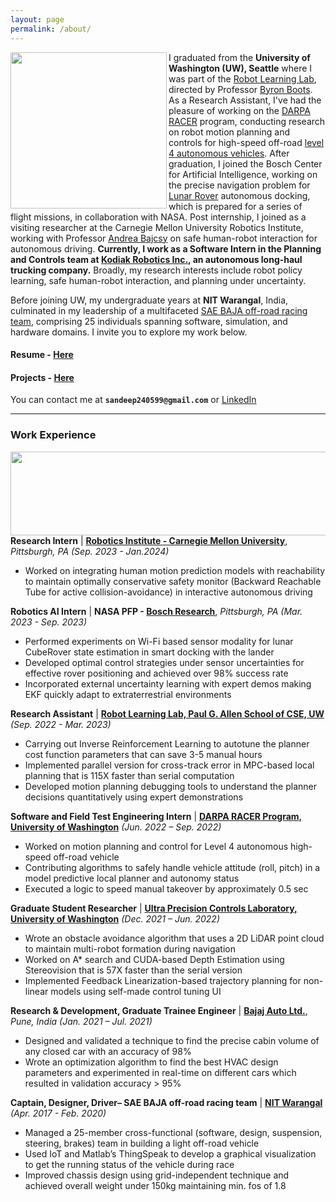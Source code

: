 ```yaml
---
layout: page
permalink: /about/
---
```


<!-- <div class="circle"> -->
<p align="left">
<img width=250 height=250 align="left" src="https://user-images.githubusercontent.com/100727983/209484812-b6a54ee3-8cb7-4b60-91b1-cea6a8ecf6b8.jpg">
</p>
<!-- </div> -->

I graduated from the **University of Washington (UW), Seattle** where I was part of the [Robot Learning Lab](https://robotlearning.cs.washington.edu/), directed by Professor [Byron Boots](https://homes.cs.washington.edu/~bboots/). As a Research Assistant, I've had the pleasure of working on the [DARPA RACER](https://www.darpa.mil/news-events/2022-09-16) program, conducting research on robot motion planning and controls for high-speed off-road [level 4 autonomous vehicles](https://www.youtube.com/watch?v=AlNOzhza7pg). After graduation, I joined the Bosch Center for Artificial Intelligence, working on the precise navigation problem for [Lunar Rover](https://www.youtube.com/watch?v=gUVb9g7R9Xk) autonomous docking, which is prepared for a series of flight missions, in collaboration with NASA. Post internship, I joined as a visiting researcher at the Carnegie Mellon University Robotics Institute, working with Professor [Andrea Bajcsy](https://www.cs.cmu.edu/~abajcsy/) on safe human-robot interaction for autonomous driving. **Currently, I work as a Software Intern in the Planning and Controls team at [Kodiak Robotics Inc.](https://kodiak.ai/), an autonomous long-haul trucking company.** Broadly, my research interests include robot policy learning, safe human-robot interaction, and planning under uncertainty.

Before joining UW, my undergraduate years at **NIT Warangal**, India, culminated in my leadership of a multifaceted [SAE BAJA off-road racing team](https://www.youtube.com/watch?v=sLZzWODQK2A), comprising 25 individuals spanning software, simulation, and hardware domains. I invite you to explore my work below.

#### Resume - [Here](https://drive.google.com/file/d/1J7MIQVEfz-uNSUgbLDJ8pG90jx-nBq9i/view?usp=drive_link)
#### Projects - [Here](https://sandeepreddybaddam.github.io/projects/)

You can contact me at **`sandeep240599@gmail.com`** or [LinkedIn](https://www.linkedin.com/in/sbaddam)

---

### Work Experience
<p align="left">
<img width=900 height=134 align="left" src="https://github.com/sandeepreddybaddam/sandeepreddybaddam.github.io/assets/100727983/50a2a9ac-4300-40b3-830e-afa06664a4c6">
</p>
<br/>

**Research Intern** | **[Robotics Institute - Carnegie Mellon University](https://www.ri.cmu.edu/)**, *Pittsburgh, PA*  *(Sep. 2023 - Jan.2024)*
- Worked on integrating human motion prediction models with reachability to maintain optimally conservative safety monitor (Backward Reachable Tube for active collision-avoidance) in interactive autonomous driving

**Robotics AI Intern** | **NASA PFP - [Bosch Research](https://www.bosch.us/our-company/bosch-in-the-usa/)**, *Pittsburgh, PA*  *(Mar. 2023 - Sep. 2023)*
- Performed experiments on Wi-Fi based sensor modality for lunar CubeRover state estimation in smart docking with the lander
- Developed optimal control strategies under sensor uncertainties for effective rover positioning and achieved over 98% success rate
- Incorporated external uncertainty learning with expert demos making EKF quickly adapt to extraterrestrial environments

**Research Assistant** | **[Robot Learning Lab, Paul G. Allen School of CSE, UW](https://robotlearning.cs.washington.edu/)** *(Sep. 2022 - Mar. 2023)*
- Carrying out Inverse Reinforcement Learning to autotune the planner cost function parameters that can save  3-5 manual hours
- Implemented parallel version for cross-track error in MPC-based local planning that is 115X faster than serial computation
- Developed motion planning debugging tools to understand the planner decisions quantitatively using expert demonstrations

**Software and Field Test Engineering Intern** | **[DARPA RACER Program, University of Washington](https://racer.cs.washington.edu/)** *(Jun. 2022 – Sep. 2022)*
- Worked on motion planning and control for Level 4 autonomous high-speed off-road vehicle
- Contributing algorithms to safely handle vehicle attitude (roll, pitch) in a model predictive local planner and autonomy status
- Executed a logic to speed manual takeover by approximately 0.5 sec

**Graduate Student Researcher** | **[Ultra Precision Controls Laboratory, University of Washington](https://faculty.washington.edu/devasia/)** *(Dec. 2021 – Jun. 2022)*
- Wrote an obstacle avoidance algorithm that uses a 2D LiDAR point cloud  to maintain multi-robot formation during navigation
- Worked on A* search and CUDA-based Depth Estimation using Stereovision that is 57X faster than the serial version
- Implemented Feedback Linearization-based trajectory planning for non-linear models using self-made control tuning UI

**Research & Development, Graduate Trainee Engineer** | **[Bajaj Auto Ltd.](https://www.bajajauto.com/)**, *Pune, India* *(Jan. 2021 – Jul. 2021)*
- Designed and validated a technique to find the precise cabin volume of any closed car with an accuracy of 98%
- Wrote an optimization algorithm to find the best HVAC design parameters and experimented  in real-time on different cars which resulted in validation accuracy > 95%

**Captain, Designer, Driver– SAE BAJA off-road racing team** | **[NIT Warangal](https://www.nitw.ac.in/)** *(Apr. 2017 - Feb. 2020)*
- Managed a 25-member cross-functional (software, design, suspension, steering, brakes) team in building a light off-road vehicle
- Used IoT and Matlab’s ThingSpeak to develop a graphical visualization to get the running status of the vehicle during race
- Improved chassis design using grid-independent technique and achieved overall weight under 150kg maintaining min. fos of 1.8

